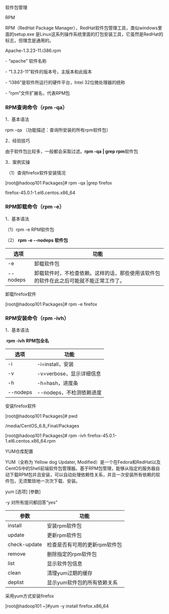 软件包管理



RPM

RPM（RedHat Package Manager），RedHat软件包管理工具，类似windows里面的setup.exe 是Linux这系列操作系统里面的打包安装工具，它虽然是RedHat的标志，但理念是通用的。

Apache-1.3.23-11.i386.rpm

\- “apache” 软件名称

\- “1.3.23-11”软件的版本号，主版本和此版本

\- “i386”是软件所运行的硬件平台，Intel 32位微处理器的统称

\- “rpm”文件扩展名，代表RPM包



### **RPM查询命令（rpm -qa）**

1．基本语法

rpm -qa				（功能描述：查询所安装的所有rpm软件包）

2．经验技巧

由于软件包比较多，一般都会采取过滤。**rpm -qa | grep rpm**软件包

3．案例实操

​	（1）查询firefox软件安装情况

[root@hadoop101 Packages]# rpm -qa |grep firefox 

firefox-45.0.1-1.el6.centos.x86_64





### **RPM卸载命令（rpm -e）**

1．基本语法

（1）rpm -e RPM软件包  

（2） **rpm -e --nodeps 软件包** 

| 选项     | 功能                                                         |
| -------- | ------------------------------------------------------------ |
| -e       | 卸载软件包                                                   |
| --nodeps | 卸载软件时，不检查依赖。这样的话，那些使用该软件包的软件在此之后可能就不能正常工作了。 |

卸载firefox软件

[root@hadoop101 Packages]# rpm -e firefox





### **RPM安装命令（rpm -ivh）**

1．基本语法

​	**rpm -ivh RPM包全名**

| 选项     | 功能                     |
| -------- | ------------------------ |
| -i       | -i=install，安装         |
| -v       | -v=verbose，显示详细信息 |
| -h       | -h=hash，进度条          |
| --nodeps | --nodeps，不检测依赖进度 |

安装firefox软件

[root@hadoop101 Packages]# pwd

/media/CentOS_6.8_Final/Packages

[root@hadoop101 Packages]# rpm -ivh firefox-45.0.1-1.el6.centos.x86_64.rpm 





YUM仓库配置

YUM（全称为 Yellow dog Updater, Modified）是一个在Fedora和RedHat以及CentOS中的Shell前端软件包管理器。基于RPM包管理，能够从指定的服务器自动下载RPM包并且安装，可以自动处理依赖性关系，并且一次安装所有依赖的软件包，无须繁琐地一次次下载、安装。

yum [选项] [参数]

-y 对所有提问都回答“yes”

| 参数         | 功能                          |
| ------------ | ----------------------------- |
| install      | 安装rpm软件包                 |
| update       | 更新rpm软件包                 |
| check-update | 检查是否有可用的更新rpm软件包 |
| remove       | 删除指定的rpm软件包           |
| list         | 显示软件包信息                |
| clean        | 清理yum过期的缓存             |
| deplist      | 显示yum软件包的所有依赖关系   |

采用yum方式安装firefox

[root@hadoop101 ~]#yum -y install firefox.x86_64



